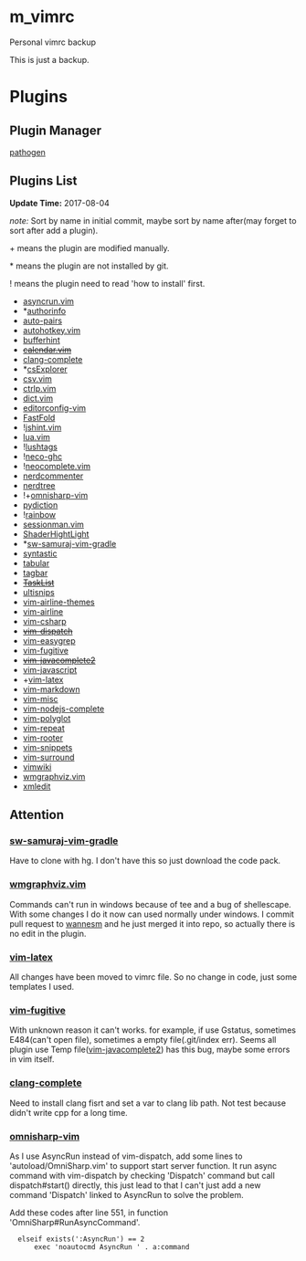 # m_vimrc #

Personal vimrc backup

This is just a backup.

# Plugins #

## Plugin Manager ##

[pathogen](https://github.com/tpope/vim-pathogen)

## Plugins List ##

**Update Time:** 2017-08-04

*note:* Sort by name in initial commit,
maybe sort by name after(may forget to sort after add a plugin).

\+ means the plugin are modified manually.

\* means the plugin are not installed by git.

\! means the plugin need to read 'how to install' first.

* [asyncrun.vim](https://github.com/skywind3000/asyncrun.vim)
* \*[authorinfo](https://github.com/dantezhu/authorinfo)
* [auto-pairs](https://github.com/jiangmiao/auto-pairs)
* [autohotkey.vim](https://github.com/mmikeww/autohotkey.vim)
* [bufferhint](https://github.com/bsdelf/bufferhint)
* ~~[calendar.vim](https://github.com/itchyny/calendar.vim)~~
* [clang-complete](https://github.com/Rip-Rip/clang_complete)
* \*[csExplorer](https://github.com/scwbin/csExplorer)
* [csv.vim](https://github.com/chrisbra/csv.vim)
* [ctrlp.vim](https://github.com/ctrlpvim/ctrlp.vim)
* [dict.vim](https://github.com/iamcco/dict.vim)
* [editorconfig-vim](https://github.com/editorconfig/editorconfig-vim)
* [FastFold](https://github.com/Konfekt/FastFold)
* \![jshint.vim](https://github.com/walm/jshint.vim)
* [lua.vim](https://github.com/vim-scripts/lua.vim)
* \![lushtags](https://github.com/bitc/lushtags)
* \![neco-ghc](https://github.com/eagletmt/neco-ghc)
* \![neocomplete.vim](https://github.com/Shougo/neocomplete.vim)
* [nerdcommenter](https://github.com/scrooloose/nerdcommenter)
* [nerdtree](https://github.com/scrooloose/nerdtree)
* \!\+[omnisharp-vim](https://github.com/OmniSharp/omnisharp-vim)
* [pydiction](https://github.com/rkulla/pydiction)
* \![rainbow](https://github.com/luochen1990/rainbow)
* [sessionman.vim](https://github.com/vim-scripts/sessionman.vim)
* [ShaderHightLight](http://git.oschina.net/qiuchangjie/ShaderHighLight)
* \*[sw-samuraj-vim-gradle](https://bitbucket.org/sw-samuraj/vim-gradle)
* [syntastic](https://github.com/vim-syntastic/syntastic)
* [tabular](https://github.com/godlygeek/tabular)
* [tagbar](https://github.com/majutsushi/tagbar)
* ~~[TaskList](https://github.com/vim-scripts/TaskList.vim)~~
* [ultisnips](https://github.com/SirVer/ultisnips)
* [vim-airline-themes](https://github.com/vim-airline/vim-airline-themes)
* [vim-airline](https://github.com/vim-airline/vim-airline)
* [vim-csharp](https://github.com/OrangeT/vim-csharp)
* ~~[vim-dispatch](https://github.com/tpope/vim-dispatch)~~
* [vim-easygrep](https://github.com/dkprice/vim-easygrep)
* [vim-fugitive](https://github.com/tpope/vim-fugitive)
* ~~[vim-javacomplete2](https://github.com/artur-shaik/vim-javacomplete2)~~
* [vim-javascript](https://github.com/pangloss/vim-javascript)
* \+[vim-latex](https://github.com/vim-latex/vim-latex)
* [vim-markdown](https://github.com/plasticboy/vim-markdown)
* [vim-misc](https://github.com/xolox/vim-misc)
* [vim-nodejs-complete](https://github.com/myhere/vim-nodejs-complete)
* [vim-polyglot](https://github.com/sheerun/vim-polyglot)
* [vim-repeat](https://github.com/tpope/vim-repeat)
* [vim-rooter](https://github.com/airblade/vim-rooter)
* [vim-snippets](https://github.com/honza/vim-snippets)
* [vim-surround](https://github.com/tpope/vim-surround)
* [vimwiki](https://github.com/vimwiki/vimwiki)
* [wmgraphviz.vim](https://github.com/wannesm/wmgraphviz.vim)
* [xmledit](https://github.com/sukima/xmledit)

## Attention ##

### [sw-samuraj-vim-gradle](https://bitbucket.org/sw-samuraj/vim-gradle) ###

Have to clone with hg.
I don't have this so just download the code pack.

### [wmgraphviz.vim](https://github.com/wannesm/wmgraphviz.vim) ###

Commands can't run in windows because of tee and a bug of shellescape.
With some changes I do it now can used normally under windows.
I commit pull request to [wannesm](https://github.com/wannesm) and he just merged it into repo,
so actually there is no edit in the plugin.

### [vim-latex](https://github.com/vim-latex/vim-latex) ###

All changes have been moved to vimrc file.
So no change in code,
just some templates I used.

### [vim-fugitive](https://github.com/tpope/vim-fugitive) ###

With unknown reason it can't works.
for example,
if use Gstatus,
sometimes E484(can't open file),
sometimes a empty file(.git/index err).
Seems all plugin use Temp file([vim-javacomplete2](https://github.com/artur-shaik/vim-javacomplete2)) has this bug,
maybe some errors in vim itself.

### [clang-complete](https://github.com/Rip-Rip/clang_complete) ###

Need to install clang fisrt and set a var to clang lib path.
Not test because didn't write cpp for a long time.

### [omnisharp-vim](https://github.com/OmniSharp/omnisharp-vim) ###

As I use AsyncRun instead of vim-dispatch, add some lines to 'autoload/OmniSharp.vim' to support start server function.
It run async command with vim-dispatch by checking 'Dispatch' command but call dispatch#start() directly,
this just lead to that I can't just add a new command 'Dispatch' linked to AsyncRun to solve the problem.

Add these codes after line 551, in function 'OmniSharp#RunAsyncCommand'.

```vim
  elseif exists(':AsyncRun') == 2
      exec 'noautocmd AsyncRun ' . a:command
```
